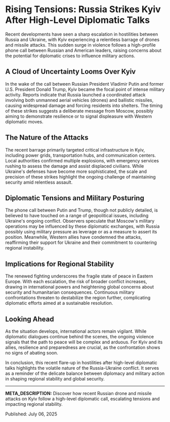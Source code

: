 # Rising Tensions: Russia Strikes Kyiv After High-Level Diplomatic Talks

Recent developments have seen a sharp escalation in hostilities between Russia and Ukraine, with Kyiv experiencing a relentless barrage of drones and missile attacks. This sudden surge in violence follows a high-profile phone call between Russian and American leaders, raising concerns about the potential for diplomatic crises to influence military actions.

## A Cloud of Uncertainty Looms Over Kyiv

In the wake of the call between Russian President Vladimir Putin and former U.S. President Donald Trump, Kyiv became the focal point of intense military activity. Reports indicate that Russia launched a coordinated attack involving both unmanned aerial vehicles (drones) and ballistic missiles, causing widespread damage and forcing residents into shelters. The timing of these strikes suggests a deliberate message from Moscow, possibly aiming to demonstrate resilience or to signal displeasure with Western diplomatic moves.

## The Nature of the Attacks

The recent barrage primarily targeted critical infrastructure in Kyiv, including power grids, transportation hubs, and communication centers. Local authorities confirmed multiple explosions, with emergency services rushing to assess the damage and assist displaced civilians. While Ukraine's defenses have become more sophisticated, the scale and precision of these strikes highlight the ongoing challenge of maintaining security amid relentless assault.

## Diplomatic Tensions and Military Posturing

The phone call between Putin and Trump, though not publicly detailed, is believed to have touched on a range of geopolitical issues, including Ukraine's ongoing conflict. Observers speculate that Moscow's military operations may be influenced by these diplomatic exchanges, with Russia possibly using military pressure as leverage or as a measure to assert its position. Meanwhile, Western allies have condemned the attacks, reaffirming their support for Ukraine and their commitment to countering regional instability.

## Implications for Regional Stability

The renewed fighting underscores the fragile state of peace in Eastern Europe. With each escalation, the risk of broader conflict increases, drawing in international powers and heightening global concerns about security and humanitarian consequences. Continuous military confrontations threaten to destabilize the region further, complicating diplomatic efforts aimed at a sustainable resolution.

## Looking Ahead

As the situation develops, international actors remain vigilant. While diplomatic dialogues continue behind the scenes, the ongoing violence signals that the path to peace will be complex and arduous. For Kyiv and its allies, resilience and preparedness are crucial, as the confrontation shows no signs of abating soon.

In conclusion, this recent flare-up in hostilities after high-level diplomatic talks highlights the volatile nature of the Russia-Ukraine conflict. It serves as a reminder of the delicate balance between diplomacy and military action in shaping regional stability and global security.

---

**META_DESCRIPTION:** Discover how recent Russian drone and missile attacks on Kyiv follow a high-level diplomatic call, escalating tensions and impacting regional stability.

Published: July 06, 2025
